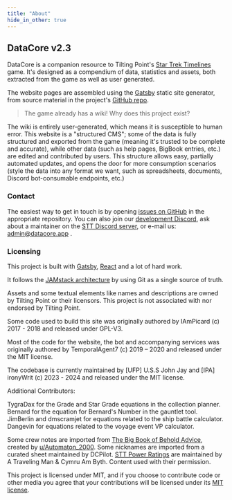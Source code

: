 ```yaml
---
title: "About"
hide_in_other: true
---
```


## DataCore v2.3

DataCore is a companion resource to Tilting Point's [Star Trek Timelines](https://www.tiltingpoint.com/games/star-trek-timelines/) game. It's designed as a compendium of data, statistics and assets, both extracted from the game as well as user generated.

The website pages are assembled using the [Gatsby](https://www.gatsbyjs.org/) static site generator, from source material in the project's [GitHub repo](https://github.com/stt-datacore/).

> The game already has a wiki! Why does this project exist?

The wiki is entirely user-generated, which means it is susceptible to human error. This website is a "structured CMS"; some of the data is fully structured and exported from the game (meaning it's trusted to be complete and accurate), while other data (such as help pages, BigBook entries, etc.) are edited and contributed by users. This structure allows easy, partially automated updates, and opens the door for more consumption scenarios (style the data into any format we want, such as spreadsheets, documents, Discord bot-consumable endpoints, etc.)

### Contact

The easiest way to get in touch is by opening [issues on GitHub](https://github.com/stt-datacore/) in the appropriate repository. You can also join our [development Discord](https://discord.gg/2SY8W7Aeme), ask about a maintainer on the [STT Discord server](https://discord.gg/8Du7ZtJ), or e-mail us: admin@datacore.app .

### Licensing

This project is built with [Gatsby](https://www.gatsbyjs.org/), [React](https://reactjs.org/) and a lot of hard work.

It follows the [JAMstack architecture](https://jamstack.org) by using Git as a single source of truth.

Assets and some textual elements like names and descriptions are owned by Tilting Point or their licensors. This project is not associated with nor endorsed by Tilting Point.

Some code used to build this site was originally authored by IAmPicard (c) 2017 - 2018 and released under GPL-V3.

Most of the code for the website, the bot and accompanying services was originally authored by TemporalAgent7 (c) 2019 – 2020 and released under the MIT license.

The codebase is currently maintained by \[UFP\] U.S.S John Jay and \[IPA\] ironyWrit (c) 2023 - 2024 and released under the MIT license.

Additional Contributors:

TygraDax for the Grade and Star Grade equations in the collection planner.
Bernard for the equation for Bernard's Number in the gauntlet tool.
JimBerlin and dmscramjet for equations related to the ship battle calculator.
Dangevin for equations related to the voyage event VP calculator.

Some crew notes are imported from [The Big Book of Behold Advice](https://www.bigbook.app/), created by [u/Automaton_2000](https://reddit.com/user/Automaton_2000). Some nicknames are imported from a curated sheet maintained by DCPilot. [STT Power Ratings](https://cabtools.app/) are maintained by A Traveling Man & Cymru Am Byth. Content used with their permission.

This project is licensed under MIT, and if you choose to contribute code or other media you agree that your contributions will be licensed under its [MIT license](https://github.com/stt-datacore/website/blob/master/LICENSE).